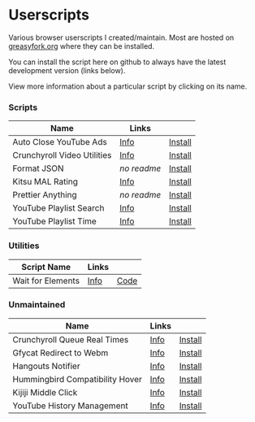 # Userscripts

Various browser userscripts I created/maintain. Most are hosted on [greasyfork.org](greasyfork.org)
where they can be installed.

You can install the script here on github to always have the latest development version (links below).

View more information about a particular script by clicking on its name.

### Scripts

|Name|Links||
|-|-|-|
|Auto Close YouTube Ads|[Info](https://github.com/fuzetsu/userscripts/tree/master/auto-close-youtube-ads)|[Install](https://github.com/fuzetsu/userscripts/raw/master/auto-close-youtube-ads/auto-close-youtube-ads.user.js)|
|Crunchyroll Video Utilities|[Info](https://github.com/fuzetsu/userscripts/tree/master/crunchyroll-video-utilities)|[Install](https://github.com/fuzetsu/userscripts/raw/master/crunchyroll-video-utilities/crunchyroll-video-utilties.user.js)|
|Format JSON|_no readme_|[Install](https://github.com/fuzetsu/userscripts/raw/master/format-json/format-json.user.js)|
|Kitsu MAL Rating|[Info](https://github.com/fuzetsu/userscripts/tree/master/kitsu-mal-rating)|[Install](https://github.com/fuzetsu/userscripts/raw/master/kitsu-mal-rating/kitsu-mal-rating.user.js)|
|Prettier Anything|_no readme_|[Install](https://github.com/fuzetsu/userscripts/raw/master/prettier-anything/prettier-anything.user.js)|
|YouTube Playlist Search|[Info](https://github.com/fuzetsu/userscripts/tree/master/youtube-playlist-search)|[Install](https://github.com/fuzetsu/userscripts/raw/master/youtube-playlist-search/youtube-playlist-search.user.js)|
|YouTube Playlist Time|[Info](https://github.com/fuzetsu/userscripts/tree/master/youtube-playlist-time)|[Install](https://github.com/fuzetsu/userscripts/raw/master/youtube-playlist-time/youtube-playlist-time.user.js)|

### Utilities

| Script Name       | Links            |                  |
| ----------------- | ---------------- | ---------------- |
| Wait for Elements | [Info](infoLink) | [Code](codeLink) |

[infolink]: https://github.com/fuzetsu/userscripts/tree/master/wait-for-elements
[codelink]: https://github.com/fuzetsu/userscripts/raw/master/wait-for-elements/wait-for-elements.js

### Unmaintained

|Name|Links||
|-|-|-|
|Crunchyroll Queue Real Times|[Info](https://github.com/fuzetsu/userscripts/tree/master/crunchyroll-queue-times)|[Install](https://github.com/fuzetsu/userscripts/raw/master/crunchyroll-queue-times/crunchyroll-queue-times.user.js)|
|Gfycat Redirect to Webm|[Info](https://github.com/fuzetsu/userscripts/tree/master/gfycat-redirect-to-webm)|[Install](https://github.com/fuzetsu/userscripts/raw/master/gfycat-redirect-to-webm/gfycat-redirect-to-webm.user.js)|
|Hangouts Notifier|[Info](https://github.com/fuzetsu/userscripts/tree/master/hangouts-notifier)|[Install](https://github.com/fuzetsu/userscripts/raw/master/hangouts-notifier/hangouts-notifier.user.js)|
|Hummingbird Compatibility Hover|[Info](https://github.com/fuzetsu/userscripts/tree/master/hummingbird-compatibility-hover)|[Install](https://github.com/fuzetsu/userscripts/raw/master/hummingbird-compatibility-hover/hummingbird-compatibility-hover.user.js)|
|Kijiji Middle Click|[Info](https://github.com/fuzetsu/userscripts/tree/master/kijiji-middle-click)|[Install](https://github.com/fuzetsu/userscripts/raw/master/kijiji-middle-click/kijiji-middle-click.user.js)|
|YouTube History Management|[Info](https://github.com/fuzetsu/userscripts/tree/master/youtube-history-management)|[Install](https://github.com/fuzetsu/userscripts/raw/master/youtube-history-management/youtube-history-management.user.js)|
